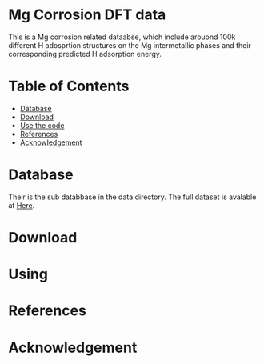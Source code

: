 # Mg Corrosion DFT data

This is a Mg corrosion related dataabse, which include arouond 100k different H adosprtion structures on the Mg intermetallic phases and their corresponding predicted H adsorption energy.

# Table of Contents

- [Database](#Database)
- [Download](#Download)
- [Use the code](#Use-the-code)
- [References](#reference)
- [Acknowledgement](#Acknowledgement)

# Database
Their is the sub databbase in the data directory. The full dataset is avalable at [Here](https://drive.google.com/file/d/12ixEDfre9fCH5Bzj6DQJ7tNa1DR2zNsL/view?usp=sharing).


# Download

# Using

# References

# Acknowledgement
